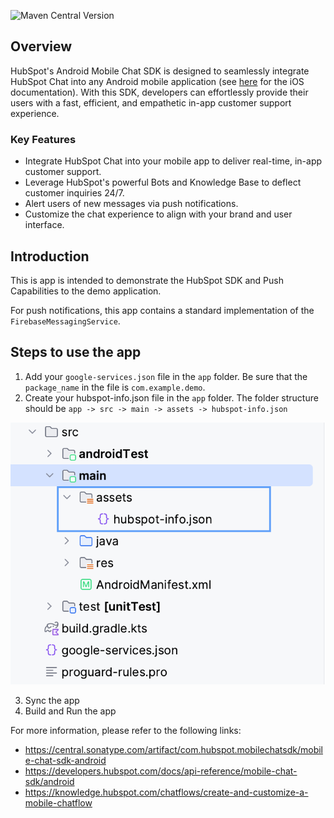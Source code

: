 ![Maven Central Version](https://img.shields.io/maven-central/v/com.hubspot.mobilechatsdk/mobile-chat-sdk-android)

## Overview

HubSpot's Android Mobile Chat SDK is designed to seamlessly integrate HubSpot Chat into any Android mobile application (see [here](https://github.hubspot.com/mobile-chat-sdk-ios/) for the iOS documentation). With this SDK, developers can effortlessly provide their users with a fast, efficient, and empathetic in-app customer support experience.

### Key Features

* Integrate HubSpot Chat into your mobile app to deliver real-time, in-app customer support.
* Leverage HubSpot's powerful Bots and Knowledge Base to deflect customer inquiries 24/7.
* Alert users of new messages via push notifications.
* Customize the chat experience to align with your brand and user interface.

## Introduction

This is app is intended to demonstrate the HubSpot SDK and Push Capabilities to the demo application.

For push notifications, this app contains a standard implementation of the `FirebaseMessagingService`.

## Steps to use the app

1. Add your `google-services.json` file in the `app` folder.
Be sure that the `package_name` in the file is `com.example.demo`.
2. Create your hubspot-info.json file in the `app` folder. The folder structure should be `app -> src -> main -> assets -> hubspot-info.json`

![HubspotConfig](https://github.com/HubSpot/mobile-chat-sdk-android/blob/main/hubspot/HubspotConfig.png)

3. Sync the app
4. Build and Run the app

For more information, please refer to the following links:
* https://central.sonatype.com/artifact/com.hubspot.mobilechatsdk/mobile-chat-sdk-android
* https://developers.hubspot.com/docs/api-reference/mobile-chat-sdk/android
* https://knowledge.hubspot.com/chatflows/create-and-customize-a-mobile-chatflow

